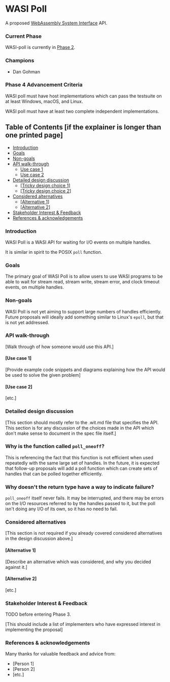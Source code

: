 # WASI Poll

A proposed [WebAssembly System Interface](https://github.com/WebAssembly/WASI) API.

### Current Phase

WASI-poll is currently in [Phase 2].

[Phase 2]: https://github.com/WebAssembly/WASI/blob/42fe2a3ca159011b23099c3d10b5b1d9aff2140e/docs/Proposals.md#phase-2---proposed-spec-text-available-cg--wg

### Champions

- Dan Gohman

### Phase 4 Advancement Criteria

WASI poll must have host implementations which can pass the testsuite
on at least Windows, macOS, and Linux.

WASI poll must have at least two complete independent implementations.

## Table of Contents [if the explainer is longer than one printed page]

- [Introduction](#introduction)
- [Goals](#goals)
- [Non-goals](#non-goals)
- [API walk-through](#api-walk-through)
  - [Use case 1](#use-case-1)
  - [Use case 2](#use-case-2)
- [Detailed design discussion](#detailed-design-discussion)
  - [[Tricky design choice 1]](#tricky-design-choice-1)
  - [[Tricky design choice 2]](#tricky-design-choice-2)
- [Considered alternatives](#considered-alternatives)
  - [[Alternative 1]](#alternative-1)
  - [[Alternative 2]](#alternative-2)
- [Stakeholder Interest & Feedback](#stakeholder-interest--feedback)
- [References & acknowledgements](#references--acknowledgements)

### Introduction

WASI Poll is a WASI API for waiting for I/O events on multiple handles.

It is similar in spirit to the POSIX `poll` function.

### Goals

The primary goal of WASI Poll is to allow users to use WASI programs to
be able to wait for stream read, stream write, stream error, and clock timeout
events, on multiple handles.

### Non-goals

WASI Poll is not yet aiming to support large numbers of handles efficiently.
Future proposals will ideally add something similar to Linux's `epoll`, but
that is not yet addressed.

### API walk-through

[Walk through of how someone would use this API.]

#### [Use case 1]

[Provide example code snippets and diagrams explaining how the API would be used to solve the given problem]

#### [Use case 2]

[etc.]

### Detailed design discussion

[This section should mostly refer to the .wit.md file that specifies the API. This section is for any discussion of the choices made in the API which don't make sense to document in the spec file itself.]

### Why is the function called `poll_oneoff`?

This is referencing the fact that this function is not efficient when used
repeatedly with the same large set of handles. In the future, it is expected
that follow-up proposals will add a poll function which can create sets of
handles that can be polled together efficiently.

### Why doesn't the return type have a way to indicate failure?

`poll_oneoff` itself never fails. It may be interrupted, and there may be
errors on the I/O resources referred to by the handles passed to it, but
the poll isn't doing any I/O of its own, so it has no need to fail.

### Considered alternatives

[This section is not required if you already covered considered alternatives in the design discussion above.]

#### [Alternative 1]

[Describe an alternative which was considered, and why you decided against it.]

#### [Alternative 2]

[etc.]

### Stakeholder Interest & Feedback

TODO before entering Phase 3.

[This should include a list of implementers who have expressed interest in implementing the proposal]

### References & acknowledgements

Many thanks for valuable feedback and advice from:

- [Person 1]
- [Person 2]
- [etc.]
